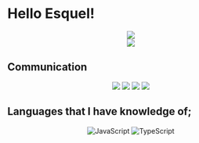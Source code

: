 # Hello Esquel!

<div align="center">
    <img src="https://komarev.com/ghpvc/?username=esquel0&color=9833ff"/>
</div>

<div align="center">
    <a href="https://discord.com/users/475303844516200448" title="Discord Profile"><img src="https://lanyard-profile-readme.vercel.app/api/475303844516200448"></a>
</div>

## Communication

<p align="center">
   <a href="https://discord.com/users/475303844516200448" target"blank_"><img src="https://img.shields.io/badge/discord%20-111111.svg?&style=for-the-badge&logo=discord&logoColor=white"></a>
   <a href="https://open.spotify.com/user/promerttr" target"blank_"><img src="https://img.shields.io/badge/Spotify%20-111111.svg?&style=for-the-badge&logo=spotify&logoColor=white"></a>
   <a href="https://github.com/LeHisoka" target"blank_"><img src="https://img.shields.io/badge/GitHub%20-111111.svg?&style=for-the-badge&logo=github&logoColor=white"></a>
   <a href="https://discord.gg/fuckbuddy" target="_blank"><img src="https://shields.io/badge/My Discord Server-111111.svg?&style=for-the-badge"></a>
</p>

## Languages ​​that I have knowledge of;

<div align="center">
    <img alt="JavaScript" align="center" src="https://img.shields.io/badge/-Javascript-edb200?style=flat-square&logo=javascript&logoColor=white"/>
    <img alt="TypeScript" align="center" src="https://img.shields.io/badge/-Typescript-007acc?style=flat-square&logo=typescript&logoColor=white"/>
</div>
